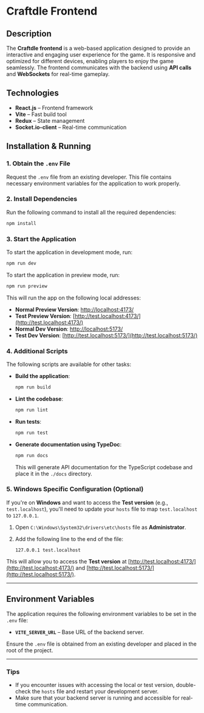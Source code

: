# Craftdle Frontend

## Description

The **Craftdle frontend** is a web-based application designed to provide an interactive and engaging user experience for the game. It is responsive and optimized for different devices, enabling players to enjoy the game seamlessly. The frontend communicates with the backend using **API calls** and **WebSockets** for real-time gameplay.

## Technologies

- **React.js** – Frontend framework
- **Vite** – Fast build tool
- **Redux** – State management
- **Socket.io-client** – Real-time communication

## Installation & Running

### 1. Obtain the `.env` File
Request the `.env` file from an existing developer. This file contains necessary environment variables for the application to work properly.

### 2. Install Dependencies

Run the following command to install all the required dependencies:

```sh
npm install
```

### 3. Start the Application

To start the application in development mode, run:

```sh
npm run dev
```

To start the application in preview mode, run:

```sh
npm run preview
```

This will run the app on the following local addresses:

- **Normal Preview Version**: [http://localhost:4173/](http://localhost:4173/)
- **Test Preview Version**: [http://test.localhost:4173/](http://test.localhost:4173/)
- **Normal Dev Version**: [http://localhost:5173/](http://localhost:5173/)
- **Test Dev Version**: [http://test.localhost:5173/](http://test.localhost:5173/)

### 4. Additional Scripts

The following scripts are available for other tasks:

- **Build the application**:  
  ```sh
  npm run build
  ```

- **Lint the codebase**:  
  ```sh
  npm run lint
  ```

- **Run tests**:  
  ```sh
  npm run test
  ```

- **Generate documentation using TypeDoc**:  
  ```sh
  npm run docs
  ```
  This will generate API documentation for the TypeScript codebase and place it in the `./docs` directory.

### 5. Windows Specific Configuration (Optional)

If you're on **Windows** and want to access the **Test version** (e.g., `test.localhost`), you'll need to update your `hosts` file to map `test.localhost` to `127.0.0.1`.

1. Open `C:\Windows\System32\drivers\etc\hosts` file as **Administrator**.
2. Add the following line to the end of the file:

   ```
   127.0.0.1 test.localhost
   ```

This will allow you to access the **Test version** at [http://test.localhost:4173/](http://test.localhost:4173/) and [http://test.localhost:5173/](http://test.localhost:5173/).

---

## Environment Variables

The application requires the following environment variables to be set in the `.env` file:

- **`VITE_SERVER_URL`** – Base URL of the backend server.

Ensure the `.env` file is obtained from an existing developer and placed in the root of the project.

---

### Tips

- If you encounter issues with accessing the local or test version, double-check the `hosts` file and restart your development server.
- Make sure that your backend server is running and accessible for real-time communication.
